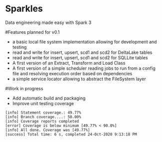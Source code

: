 # Sparkles
Data engineering made easy with Spark 3

#Features planned for v0.1

- a basic local file system implementation allowing for development and testing
- read and write for insert, upsert, scd1 and scd2 for DeltaLake tables
- read and write for insert, upsert, scd1 and scd2 for SQLLite tables
- A first version of an Extract, Transform and Load Class
- A first version of a simple scheduler reading jobs to run from a config file and resolving execution order
based on dependencies
- a simple service locator allowing to abstract the FileSystem layer

#Work in progress

- Add automatic build and packaging
- Improve unit testing coverage

```commandline
[info] Statement coverage.: 49.77%
[info] Branch coverage....: 50.00%
[info] Coverage reports completed
[error] Coverage is below minimum [49.77% < 90.0%]
[info] All done. Coverage was [49.77%]
[success] Total time: 6 s, completed 24-Oct-2020 9:13:18 PM
```
